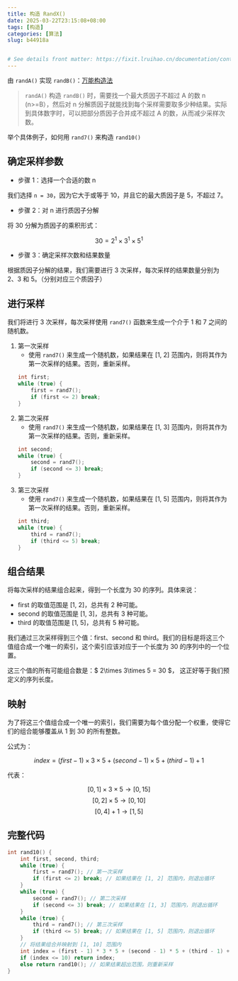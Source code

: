 ```yaml
---
title: 构造 RandX()
date: 2025-03-22T23:15:08+08:00
tags: [构造]
categories: [算法] 
slug: b44918a


# See details front matter: https://fixit.lruihao.cn/documentation/content-management/introduction/#front-matter
---
```


由 `randA()` 实现 `randB()`：[万能构造法](https://leetcode.cn/problems/implement-rand10-using-rand7/solutions/979495/mo-neng-gou-zao-fa-du-li-sui-ji-shi-jian-9xpz/)

<!--more-->

> `randA()` 构造 `randB()` 时，需要找一个最大质因子不超过 A 的数 n (n>=B），然后对 n 分解质因子就能找到每个采样需要取多少种结果。实际到具体数字时，可以把部分质因子合并成不超过 A 的数，从而减少采样次数。

举个具体例子，如何用 `rand7()` 来构造 `rand10()`

## 确定采样参数

- 步骤 1：选择一个合适的数 n 

我们选择 `n = 30`，因为它大于或等于 10，并且它的最大质因子是 5，不超过 7。

- 步骤 2：对 n 进行质因子分解

将 30 分解为质因子的乘积形式：

$$ 30 = 2^1 \times 3^1 \times 5^1 $$

- 步骤 3：确定采样次数和结果数量

根据质因子分解的结果，我们需要进行 3 次采样，每次采样的结果数量分别为 2、3 和 5。（分别对应三个质因子）

## 进行采样

我们将进行 3 次采样，每次采样使用 `rand7()` 函数来生成一个介于 1 和 7 之间的随机数。

1.  第一次采样
    - 使用 `rand7()` 来生成一个随机数，如果结果在 [1, 2] 范围内，则将其作为第一次采样的结果。否则，重新采样。
    ```c++
    int first;
    while (true) {
        first = rand7();
        if (first <= 2) break;
    }
    ```
2.  第二次采样
    - 使用 `rand7()` 来生成一个随机数，如果结果在 [1, 3] 范围内，则将其作为第一次采样的结果。否则，重新采样。
    ```c++
    int second;
    while (true) {
        second = rand7();
        if (second <= 3) break;
    }
    ```
3.  第三次采样
    - 使用 `rand7()` 来生成一个随机数，如果结果在 [1, 5] 范围内，则将其作为第一次采样的结果。否则，重新采样。
    ```c++
    int third;
    while (true) {
        third = rand7();
        if (third <= 5) break;
    }
    ```

## 组合结果

将每次采样的结果组合起来，得到一个长度为 30 的序列。具体来说：

- first 的取值范围是 [1, 2]，总共有 2 种可能。
- second 的取值范围是 [1, 3]，总共有 3 种可能。
- third 的取值范围是 [1, 5]，总共有 5 种可能。

我们通过三次采样得到三个值：first、second 和 third。我们的目标是将这三个值组合成一个唯一的索引，这个索引应该对应于一个长度为 30 的序列中的一个位置。

这三个值的所有可能组合数是：$ 2\times 3\times 5 = 30 $， 这正好等于我们预定义的序列长度。

## 映射

为了将这三个值组合成一个唯一的索引，我们需要为每个值分配一个权重，使得它们的组合能够覆盖从 1 到 30 的所有整数。

公式为：

$$ index = (first - 1)\times 3 \times 5 + (second - 1)\times 5 + (third - 1) + 1 $$

代表：

$$[0, 1]\times 3\times 5 \rightarrow [0, 15]$$
$$[0, 2]\times 5 \rightarrow [0, 10]$$
$$[0, 4] + 1 \rightarrow [1, 5]$$

## 完整代码

```c++
int rand10() {
    int first, second, third;
    while (true) {
        first = rand7(); // 第一次采样
        if (first <= 2) break; // 如果结果在 [1, 2] 范围内，则退出循环
    }
    while (true) {
        second = rand7(); // 第二次采样
        if (second <= 3) break; // 如果结果在 [1, 3] 范围内，则退出循环
    }
    while (true) {
        third = rand7(); // 第三次采样
        if (third <= 5) break; // 如果结果在 [1, 5] 范围内，则退出循环
    }
    // 将结果组合并映射到 [1, 10] 范围内
    int index = (first - 1) * 3 * 5 + (second - 1) * 5 + (third - 1) + 1;
    if (index <= 10) return index;
    else return rand10(); // 如果结果超出范围，则重新采样
}
```